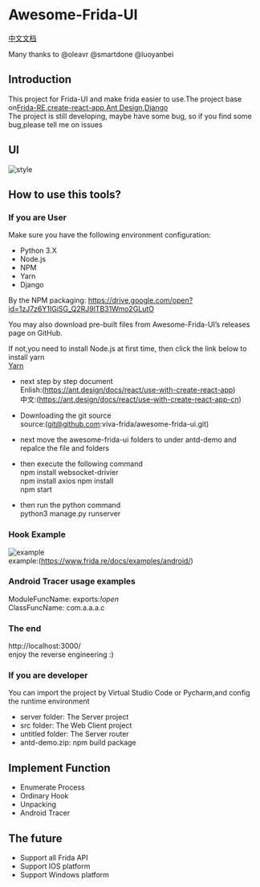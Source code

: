 # Awesome-Frida-UI

[中文文档](https://github.com/viva-frida/awesome-frida-ui/blob/master/%E4%BD%BF%E7%94%A8%E6%96%87%E6%A1%A3.md)

Many thanks to @oleavr @smartdone @luoyanbei<br>

## Introduction
This project for Frida-UI and make frida easier to use.The project base on[Frida-RE](https://www.frida.re),[create-react-app](https://github.com/facebook/create-react-app),[Ant Design](https://github.com/ant-design/ant-design),[Django](https://github.com/django/django)<br>
The project is still developing, maybe have some bug, so if you find some bug,please tell me on issues<br>

## UI
![style](https://github.com/viva-frida/awesome-frida-ui/blob/master/Image/newUI.png)


## How to use this tools?
### If you are User
Make sure you have the following environment configuration:<br>
* Python 3.X
* Node.js
* NPM
* Yarn
* Django<br>

By the NPM packaging: https://drive.google.com/open?id=1zJ7z6Y1IGiSG_Q2RJ9lTB31Wmo2GLutO<br>

You may also download pre-built files  from Awesome-Frida-UI’s releases page on GitHub.<br>

If not,you need to install Node.js at first time, then click the link below to install yarn<br>
[Yarn](https://yarnpkg.com/en/docs/install#mac-stable)<br>

* next step by step document<br>
    Enlish:(https://ant.design/docs/react/use-with-create-react-app)<br>
    中文:(https://ant.design/docs/react/use-with-create-react-app-cn)<br>

* Downloading the git source<br>
source:(git@github.com:viva-frida/awesome-frida-ui.git)<br>

* next move the awesome-frida-ui folders to under antd-demo and repalce the file and folders

* then execute the following command<br>
        npm install websocket-drivier<br>
        npm install axios
        npm install<br>
        npm start<br>

* then run the python command<br>
        python3 manage.py runserver

### Hook Example
![example](https://github.com/viva-frida/awesome-frida-ui/blob/master/Image/Hook.png)<br>
example:(https://www.frida.re/docs/examples/android/)<br>

### Android Tracer usage examples
ModuleFuncName: exports:*!open*<br>
ClassFuncName: com.a.a.a.c<br>

### The end
http://localhost:3000/<br>
enjoy the reverse engineering :)


### If you are developer
You can import the project by Virtual Studio Code or Pycharm,and config the runtime environment<br>
* server folder: The Server project
* src folder: The Web Client project
* untitled folder: The Server router
* antd-demo.zip: npm build package


## Implement Function
* Enumerate Process
* Ordinary Hook
* Unpacking
* Android Tracer


## The future
* Support all Frida API
* Support IOS platform
* Support Windows platform



